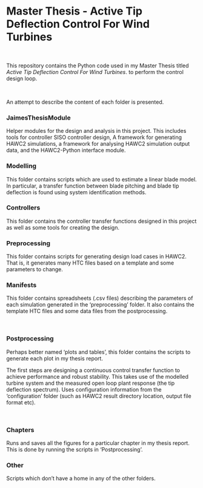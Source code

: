 Master Thesis - Active Tip Deflection Control For Wind Turbines
===============================================================

 

This repository contains the Python code used in my Master Thesis titled *Active
Tip Deflection Control For Wind Turbines*. to perform the control design loop.

 

An attempt to describe the content of each folder is presented.

### JaimesThesisModule

Helper modules for the design and analysis in this project. This includes tools
for controller SISO controller design, A framework for generating HAWC2
simulations, a framework for analysing HAWC2 simulation output data, and the
HAWC2-Python interface module.

### Modelling

This folder contains scripts which are used to estimate a linear blade model. In
particular, a transfer function between blade pitching and blade tip deflection
is found using system identification methods.

### Controllers

This folder contains the controller transfer functions designed in this project
as well as some tools for creating the design.

### Preprocessing

This folder contains scripts for generating design load cases in HAWC2. That is,
it generates many HTC files based on a template and some parameters to change.

### Manifests

This folder contains spreadsheets (.csv files) describing the parameters of each
simulation generated in the ‘preprocessing’ folder. It also contains the
template HTC files and some data files from the postprocessing.

 

### Postprocessing

Perhaps better named ‘plots and tables’, this folder contains the scripts to
generate each plot in my thesis report.

The first steps are designing a continuous control transfer function to achieve
performance and robust stability. This takes use of the modelled turbine system
and the measured open loop plant response (the tip deflection spectrum). Uses
configuration information from the ‘configuration’ folder (such as HAWC2 result
directory location, output file format etc).

 

### Chapters

Runs and saves all the figures for a particular chapter in my thesis report.
This is done by running the scripts in ‘Postprocessing’.

### Other

Scripts which don’t have a home in any of the other folders.

 

